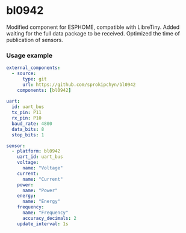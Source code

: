 # bl0942

Modified component for ESPHOME, compatible with LibreTiny. Added waiting for the full data package to be received. Optimized the time of publication of sensors.

### Usage example
```yaml
external_components:
  - source:
      type: git
      url: https://github.com/sprokipchyn/bl0942
    components: [bl0942]
  
uart:
  id: uart_bus
  tx_pin: P11
  rx_pin: P10
  baud_rate: 4800
  data_bits: 8
  stop_bits: 1

sensor:
  - platform: bl0942
    uart_id: uart_bus
    voltage:
      name: "Voltage"
    current:
      name: "Current"
    power:
      name: "Power"
    energy:
      name: "Energy"
    frequency:
      name: "Frequency"
      accuracy_decimals: 2
    update_interval: 1s
```
